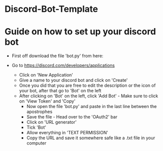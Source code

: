 # Discord-Bot-Template
#
# Guide on how to set up your discord bot

- First off download the file 'bot.py' from here: 

- Go to https://discord.com/developers/applications
    - Click on 'New Application'
     - Give a name to your discord bot and click on 'Create'
    - Once you did that you are free to edit the description or the icon of your bot, after that go to 'Bot' on the left
     - After clicking on 'Bot' on the left, click 'Add Bot'
      - Make sure to click on 'View Token' and 'Copy'
       - Now open the file 'bot.py' and paste in the last line between the apostrophes
        - Save the file
      - Head over to the 'OAuth2' bar
       - Click on 'URL generator'
        - Tick 'Bot'
         - Allow everything in 'TEXT PERMISSION'
          - Copy the URL and save it somewhere safe like a .txt file in your computer
